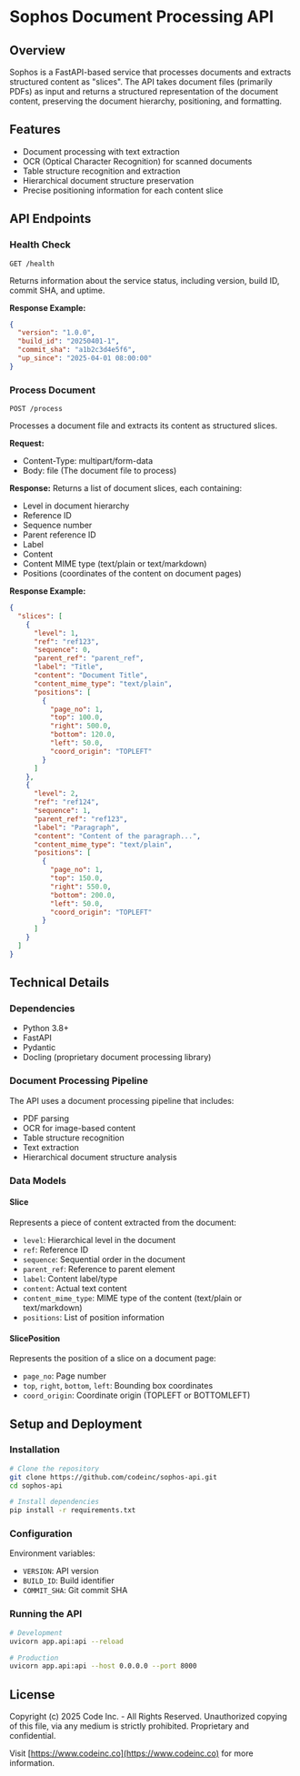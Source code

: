 # Sophos Document Processing API

## Overview

Sophos is a FastAPI-based service that processes documents and extracts structured content as "slices". The API takes document files (primarily PDFs) as input and returns a structured representation of the document content, preserving the document hierarchy, positioning, and formatting.

## Features

- Document processing with text extraction
- OCR (Optical Character Recognition) for scanned documents
- Table structure recognition and extraction
- Hierarchical document structure preservation
- Precise positioning information for each content slice

## API Endpoints

### Health Check

```
GET /health
```

Returns information about the service status, including version, build ID, commit SHA, and uptime.

**Response Example:**

```json
{
  "version": "1.0.0",
  "build_id": "20250401-1",
  "commit_sha": "a1b2c3d4e5f6",
  "up_since": "2025-04-01 08:00:00"
}
```

### Process Document

```
POST /process
```

Processes a document file and extracts its content as structured slices.

**Request:**
- Content-Type: multipart/form-data
- Body: file (The document file to process)

**Response:**
Returns a list of document slices, each containing:
- Level in document hierarchy
- Reference ID
- Sequence number
- Parent reference ID
- Label
- Content
- Content MIME type (text/plain or text/markdown)
- Positions (coordinates of the content on document pages)

**Response Example:**

```json
{
  "slices": [
    {
      "level": 1,
      "ref": "ref123",
      "sequence": 0,
      "parent_ref": "parent_ref",
      "label": "Title",
      "content": "Document Title",
      "content_mime_type": "text/plain",
      "positions": [
        {
          "page_no": 1,
          "top": 100.0,
          "right": 500.0,
          "bottom": 120.0,
          "left": 50.0,
          "coord_origin": "TOPLEFT"
        }
      ]
    },
    {
      "level": 2,
      "ref": "ref124",
      "sequence": 1,
      "parent_ref": "ref123",
      "label": "Paragraph",
      "content": "Content of the paragraph...",
      "content_mime_type": "text/plain",
      "positions": [
        {
          "page_no": 1,
          "top": 150.0,
          "right": 550.0,
          "bottom": 200.0,
          "left": 50.0,
          "coord_origin": "TOPLEFT"
        }
      ]
    }
  ]
}
```

## Technical Details

### Dependencies

- Python 3.8+
- FastAPI
- Pydantic
- Docling (proprietary document processing library)

### Document Processing Pipeline

The API uses a document processing pipeline that includes:
- PDF parsing
- OCR for image-based content
- Table structure recognition
- Text extraction
- Hierarchical document structure analysis

### Data Models

#### Slice
Represents a piece of content extracted from the document:
- `level`: Hierarchical level in the document
- `ref`: Reference ID
- `sequence`: Sequential order in the document
- `parent_ref`: Reference to parent element
- `label`: Content label/type
- `content`: Actual text content
- `content_mime_type`: MIME type of the content (text/plain or text/markdown)
- `positions`: List of position information

#### SlicePosition
Represents the position of a slice on a document page:
- `page_no`: Page number
- `top`, `right`, `bottom`, `left`: Bounding box coordinates
- `coord_origin`: Coordinate origin (TOPLEFT or BOTTOMLEFT)

## Setup and Deployment

### Installation

```bash
# Clone the repository
git clone https://github.com/codeinc/sophos-api.git
cd sophos-api

# Install dependencies
pip install -r requirements.txt
```

### Configuration

Environment variables:
- `VERSION`: API version
- `BUILD_ID`: Build identifier
- `COMMIT_SHA`: Git commit SHA

### Running the API

```bash
# Development
uvicorn app.api:api --reload

# Production
uvicorn app.api:api --host 0.0.0.0 --port 8000
```

## License

Copyright (c) 2025 Code Inc. - All Rights Reserved. Unauthorized copying of this file, via any medium is strictly prohibited. Proprietary and confidential.

Visit [https://www.codeinc.co](https://www.codeinc.co) for more information.